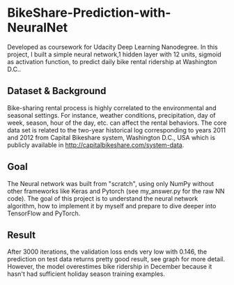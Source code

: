 # BikeShare-Prediction-with-NeuralNet
Developed as coursework for Udacity Deep Learning Nanodegree. In this project, I built a simple neural network,1 hidden layer with 12 units, sigmoid as activation function, to predict daily bike rental ridership at Washington D.C..

## Dataset & Background
Bike-sharing rental process is highly correlated to the environmental and seasonal settings. For instance, weather conditions, precipitation, day of week, season, hour of the day, etc. can affect the rental behaviors. The core data set is related to the two-year historical log corresponding to years 2011 and 2012 from Capital Bikeshare system, Washington D.C., USA which is publicly available in http://capitalbikeshare.com/system-data. 

## Goal
The Neural network was built from "scratch", using only NumPy without other frameworks like Keras and Pytorch (see my_answer.py for the raw NN code). The goal of this project is to understand the neural network algorithm, how to implement it by myself and prepare to dive deeper into TensorFlow and PyTorch.

## Result

After 3000 iterations, the validation loss ends very low with 0.146, the prediction on test data returns pretty good result, see graph for more detail. However, the model overestimes bike ridership in December because it hasn't had sufficient holiday season training examples. 



